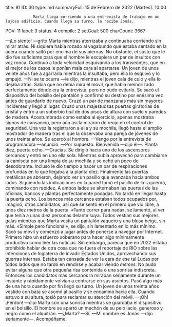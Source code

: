 title:          81
ID:             30
type:           md
summaryFull:    15 de Febrero de 2022 (Martes). 10:00
                
                Marta llega corriendo a una entrevista de trabajo en un lujoso edificio. Cuando llega su turno, la recibe Jonás.
POV:            11
label:          3
status:         4
compile:        2
setGoal:        500
charCount:      3667


—¡Lo siento! —gritó Marta mientras aterrizaba y continuaba corriendo sin mirar atrás.
Ni siquiera había rozado al vagabundo que estaba sentado en la acera cuando saltó por encima de sus piernas. No obstante,  el susto que le dio fue suficiente para que el hombre le escupiera un par de insultos con  voz ronca.
Continuó a toda velocidad esquivando a los transeúntes, que en el mejor de los casos le ponían mala cara al apartarse. Un joven de unos veinte años fue a agarrarla mientras la insultaba, pero ella lo esquivó y lo empujó.
—Ni se te ocurra —le dijo, mientras el joven caía de culo y ella lo dejaba atrás.
Sabía que no debía mira el móvil, que había memorizado perfectamente dónde era la entrevista, pero no pudo evitarlo. Se sacó el dispositivo del bolsillo del pantalón y confirmó su destino por enésima vez antes de guardarlo de nuevo.
Cruzó un par de manzanas más sin mayores incidentes y llegó al lugar. Cruzó unas majestuosas puertas giratorias de cristal y entró a un soberbio *hall* de dos pisos de altura con suelo y paredes de madera.
Acostumbrada como estaba al ejercicio, apenas mostraba signos de cansancio, pero aún así la miraron de reojo en el control de seguridad.
Una vez la registraron a ella y su mochila, llegó hasta el amplio mostrador de madera tras el que la observaba una pareja de jóvenes de unos treinta años.
Se acercó al hombre.
—Vengo por la entrevista de programadora —anunció.
—Por supuesto. Bienvenida —dijo él—. Planta diez, puerta ocho.
—Gracias.
Se dirigió hacia uno de los ascensores cercanos y entró en uno ella sola. Mientras subía aprovechó para cambiarse la camiseta por una limpia de su mochila y se echó un poco de desodorante.
Incluso le dio tiempo a hacer un par de respiraciones profundas en lo que llegaba a la planta diez.
Finalmente las puertas metálicas se abrieron, dejando ver un pasillo que avanzaba hacia ambos lados.
Siguiendo las indicaciones en la pared tomó el pasillo de la izquierda, caminando con rapidez. A ambos lados se alternaban las puertas de las oficinas, bancos y plantas perfectamente podadas.
No tardó en llegar hasta la puerta ocho. Los bancos más cercanos estaban todos ocupados por, imaginó, otros candidatos, así que se sentó en el primero que vio libre, a unos diez metros de la puerta.
«Tanto correr para nada», se lamentó, al ver que tenía a unas diez personas delante suya. Todos vestían sus mejores galas mientras que Marta vestía un pantalón vaquero y una blusa beige, sin más.
«Simple pero funcional», se dijo, sin lamentarlo en lo más mínimo.
Sacó su móvil y comenzó a jugar antes de ponerse a navegar por Internet. Primero hizo un esfuerzo soberano para hacer algo mínimamente productivo como leer las noticias. Sin embargo, parecía que en 2022 estaba prohibido hablar de otra cosa que no fuera el reportaje de RIO sobre las intenciones de Inglaterra de invadir Estados Unidos, aprovechando sus guerras internas.
Estaba tan cansada de ver la cara de ese tal Lucas por todos lados que no tardó en rendirse y acabar viendo *memes*.
No pudo evitar alguna que otra pequeña risa contenida o una sonrisa indiscreta. Entonces los candidatos más cercanos la miraban seriamente durante un instante y rápidamente volvían a centrarse en sus asuntos.
Pasó algo más de una hora cuando por fin llegó su turno. Un joven de unos treinta años vestido con bata se asomó al pasillo y se encaminó hacia ella. Cuando estuvo a su altura, tosió para reclamar su atención del móvil.
—¡Oh! ¡Perdón! —dijo Marta con una sonrisa mientras se guardaba el dispositivo en el bolsillo.
El hombre se apartó un mechón de su pelo lacio, generoso y negro como el alquitrán.
—¿Marta?
—Sí.
—Mi nombre es Jonás —dijo seriamente—. Acompáñame.
